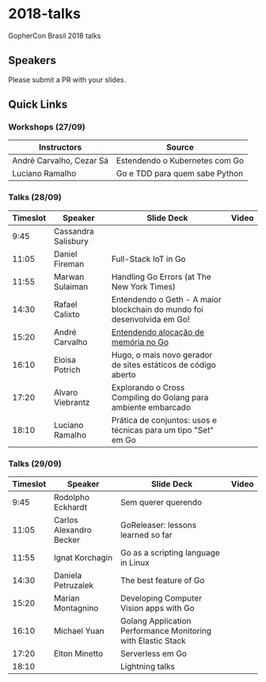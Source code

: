 # 2018-talks
GopherCon Brasil 2018 talks

## Speakers
Please submit a PR with your slides.

## Quick Links

### Workshops (27/09)

| Instructors | Source |
| ----------- | -------|
| André Carvalho, Cezar Sá | Estendendo o Kubernetes com Go |
| Luciano Ramalho | Go e TDD para quem sabe Python |

### Talks (28/09)

| Timeslot    | Speaker     | Slide Deck | Video | 
| ----------- | ----------- | ---------- | ----- | 
| 9:45 | Cassandra Salisbury | | |
| 11:05 | Daniel Fireman | Full-Stack IoT in Go | |
| 11:55 | Marwan Sulaiman | Handling Go Errors (at The New York Times) | |
| 14:30 | Rafael Calixto | Entendendo o Geth - A maior blockchain do mundo foi desenvolvida em Go! | |
| 15:20 | André Carvalho | [Entendendo alocação de memória no Go](https://speakerdeck.com/andrestc/entendendo-alocacao-de-memoria-no-go) | |
| 16:10 | Eloisa Potrich | Hugo, o mais novo gerador de sites estáticos de código aberto | |
| 17:20 | Alvaro Viebrantz | Explorando o Cross Compiling do Golang para ambiente embarcado | |
| 18:10 | Luciano Ramalho | Prática de conjuntos: usos e técnicas para um tipo "Set" em Go | |

### Talks (29/09)

| Timeslot    | Speaker     | Slide Deck | Video |
| ----------- | ----------- | ---------- | ----- |
| 9:45 | Rodolpho Eckhardt | Sem querer querendo | |
| 11:05 | Carlos Alexandro Becker | GoReleaser: lessons learned so far | |
| 11:55 | Ignat Korchagin | Go as a scripting language in Linux | |
| 14:30 | Daniela Petruzalek | The best feature of Go | |
| 15:20 | Marian Montagnino | Developing Computer Vision apps with Go | |
| 16:10 | Michael Yuan | Golang Application Performance Monitoring with Elastic Stack | |
| 17:20 | Elton Minetto | Serverless em Go | |
| 18:10 | | Lightning talks | |








